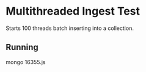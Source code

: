 Multithreaded Ingest Test
=========================

Starts 100 threads batch inserting into a collection. 

Running
-------

mongo 16355.js

